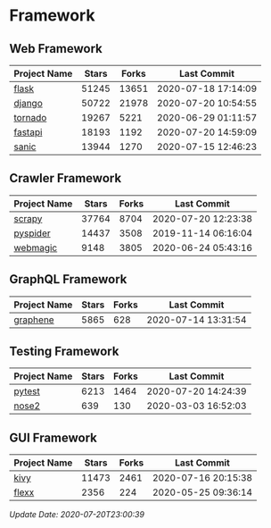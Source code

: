# Framework

## Web Framework

| Project Name | Stars | Forks | Last Commit |
| ------------ | ----- | ----- | ----------- |
| [flask](https://github.com/pallets/flask) | 51245 | 13651 | 2020-07-18 17:14:09 |
| [django](https://github.com/django/django) | 50722 | 21978 | 2020-07-20 10:54:55 |
| [tornado](https://github.com/tornadoweb/tornado) | 19267 | 5221 | 2020-06-29 01:11:57 |
| [fastapi](https://github.com/tiangolo/fastapi) | 18193 | 1192 | 2020-07-20 14:59:09 |
| [sanic](https://github.com/huge-success/sanic) | 13944 | 1270 | 2020-07-15 12:46:23 |

## Crawler Framework

| Project Name | Stars | Forks | Last Commit |
| ------------ | ----- | ----- | ----------- |
| [scrapy](https://github.com/scrapy/scrapy) | 37764 | 8704 | 2020-07-20 12:23:38 |
| [pyspider](https://github.com/binux/pyspider) | 14437 | 3508 | 2019-11-14 06:16:04 |
| [webmagic](https://github.com/code4craft/webmagic) | 9148 | 3805 | 2020-06-24 05:43:16 |

## GraphQL Framework

| Project Name | Stars | Forks | Last Commit |
| ------------ | ----- | ----- | ----------- |
| [graphene](https://github.com/graphql-python/graphene) | 5865 | 628 | 2020-07-14 13:31:54 |

## Testing Framework

| Project Name | Stars | Forks | Last Commit |
| ------------ | ----- | ----- | ----------- |
| [pytest](https://github.com/pytest-dev/pytest) | 6213 | 1464 | 2020-07-20 14:24:39 |
| [nose2](https://github.com/nose-devs/nose2) | 639 | 130 | 2020-03-03 16:52:03 |

## GUI Framework

| Project Name | Stars | Forks | Last Commit |
| ------------ | ----- | ----- | ----------- |
| [kivy](https://github.com/kivy/kivy) | 11473 | 2461 | 2020-07-16 20:15:38 |
| [flexx](https://github.com/flexxui/flexx) | 2356 | 224 | 2020-05-25 09:36:14 |

*Update Date: 2020-07-20T23:00:39*